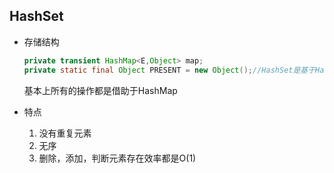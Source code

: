 ## HashSet

+ 存储结构

  ```java
  private transient HashMap<E,Object> map;
  private static final Object PRESENT = new Object();//HashSet是基于HashMap来实现的，传入的值都放在map字段的key里面，value都用这个PRESENT
  ```

  基本上所有的操作都是借助于HashMap

+ 特点

  1. 没有重复元素
  2. 无序
  3. 删除，添加，判断元素存在效率都是O(1)